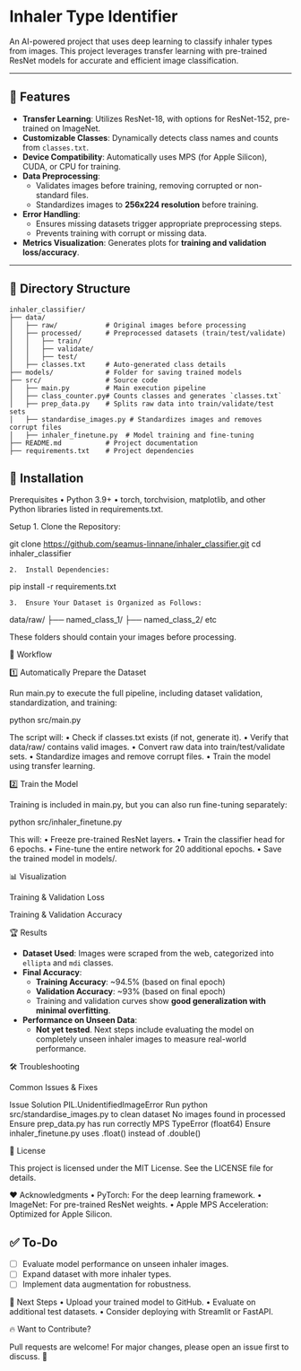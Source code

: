 # Inhaler Type Identifier

An AI-powered project that uses deep learning to classify inhaler types from images. This project leverages transfer learning with pre-trained ResNet models for accurate and efficient image classification.

---

## 🚀 Features

- **Transfer Learning**: Utilizes ResNet-18, with options for ResNet-152, pre-trained on ImageNet.
- **Customizable Classes**: Dynamically detects class names and counts from `classes.txt`.
- **Device Compatibility**: Automatically uses MPS (for Apple Silicon), CUDA, or CPU for training.
- **Data Preprocessing**: 
  - Validates images before training, removing corrupted or non-standard files.
  - Standardizes images to **256x224 resolution** before training.
- **Error Handling**: 
  - Ensures missing datasets trigger appropriate preprocessing steps.
  - Prevents training with corrupt or missing data.
- **Metrics Visualization**: Generates plots for **training and validation loss/accuracy**.

---

## 📂 Directory Structure

```plaintext
inhaler_classifier/
├── data/
│   ├── raw/            # Original images before processing
│   ├── processed/      # Preprocessed datasets (train/test/validate)
│   │   ├── train/
│   │   ├── validate/
│   │   ├── test/
│   ├── classes.txt     # Auto-generated class details
├── models/             # Folder for saving trained models
├── src/                # Source code
│   ├── main.py         # Main execution pipeline
│   ├── class_counter.py# Counts classes and generates `classes.txt`
│   ├── prep_data.py    # Splits raw data into train/validate/test sets
│   ├── standardise_images.py # Standardizes images and removes corrupt files
│   ├── inhaler_finetune.py  # Model training and fine-tuning
├── README.md           # Project documentation
├── requirements.txt    # Project dependencies
```

## 🔧 Installation

Prerequisites
	•	Python 3.9+
	•	torch, torchvision, matplotlib, and other Python libraries listed in requirements.txt.

Setup
	1.	Clone the Repository:

git clone https://github.com/seamus-linnane/inhaler_classifier.git
cd inhaler_classifier


	2.	Install Dependencies:

pip install -r requirements.txt


	3.	Ensure Your Dataset is Organized as Follows:

data/raw/
├── named_class_1/
├── named_class_2/
    etc

These folders should contain your images before processing.

🔄 Workflow

1️⃣ Automatically Prepare the Dataset

Run main.py to execute the full pipeline, including dataset validation, standardization, and training:

python src/main.py

The script will:
	•	Check if classes.txt exists (if not, generate it).
	•	Verify that data/raw/ contains valid images.
	•	Convert raw data into train/test/validate sets.
	•	Standardize images and remove corrupt files.
	•	Train the model using transfer learning.

2️⃣ Train the Model

Training is included in main.py, but you can also run fine-tuning separately:

python src/inhaler_finetune.py

This will:
	•	Freeze pre-trained ResNet layers.
	•	Train the classifier head for 6 epochs.
	•	Fine-tune the entire network for 20 additional epochs.
	•	Save the trained model in models/.

📊 Visualization

Training & Validation Loss

Training & Validation Accuracy

🏆 Results

- **Dataset Used**: Images were scraped from the web, categorized into `ellipta` and `mdi` classes.
- **Final Accuracy**: 
  - **Training Accuracy**: ~94.5% (based on final epoch)
  - **Validation Accuracy**: ~93% (based on final epoch)
  - Training and validation curves show **good generalization with minimal overfitting**.
- **Performance on Unseen Data**: 
  - **Not yet tested**. Next steps include evaluating the model on completely unseen inhaler images to measure real-world performance.

🛠️ Troubleshooting

Common Issues & Fixes

Issue	Solution
PIL.UnidentifiedImageError	Run python src/standardise_images.py to clean dataset
No images found in processed	Ensure prep_data.py has run correctly
MPS TypeError (float64)	Ensure inhaler_finetune.py uses .float() instead of .double()

📜 License

This project is licensed under the MIT License. See the LICENSE file for details.

❤️ Acknowledgments
	•	PyTorch: For the deep learning framework.
	•	ImageNet: For pre-trained ResNet weights.
	•	Apple MPS Acceleration: Optimized for Apple Silicon.

   ## ✅ To-Do
- [ ] Evaluate model performance on unseen inhaler images.
- [ ] Expand dataset with more inhaler types.
- [ ] Implement data augmentation for robustness.

📌 Next Steps
	•	Upload your trained model to GitHub.
	•	Evaluate on additional test datasets.
	•	Consider deploying with Streamlit or FastAPI.

🔥 Want to Contribute?

Pull requests are welcome! For major changes, please open an issue first to discuss. 🚀